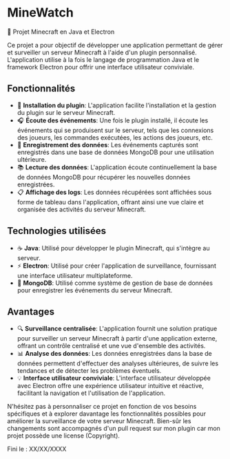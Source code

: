 # MineWatch

🚀 Projet Minecraft en Java et Electron

Ce projet a pour objectif de développer une application permettant de gérer et surveiller un serveur Minecraft à l'aide d'un plugin personnalisé. L'application utilise à la fois le langage de programmation Java et le framework Electron pour offrir une interface utilisateur conviviale.

## Fonctionnalités

- 🔌 **Installation du plugin**: L'application facilite l'installation et la gestion du plugin sur le serveur Minecraft.
- 🎧 **Écoute des événements**: Une fois le plugin installé, il écoute les événements qui se produisent sur le serveur, tels que les connexions des joueurs, les commandes exécutées, les actions des joueurs, etc.
- 💾 **Enregistrement des données**: Les événements capturés sont enregistrés dans une base de données MongoDB pour une utilisation ultérieure.
- 📚 **Lecture des données**: L'application écoute continuellement la base de données MongoDB pour récupérer les nouvelles données enregistrées.
- 📋 **Affichage des logs**: Les données récupérées sont affichées sous forme de tableau dans l'application, offrant ainsi une vue claire et organisée des activités du serveur Minecraft.

## Technologies utilisées

- ☕ **Java**: Utilisé pour développer le plugin Minecraft, qui s'intègre au serveur.
- ⚡ **Electron**: Utilisé pour créer l'application de surveillance, fournissant une interface utilisateur multiplateforme.
- 🍃 **MongoDB**: Utilisé comme système de gestion de base de données pour enregistrer les événements du serveur Minecraft.

## Avantages

- 🔍 **Surveillance centralisée**: L'application fournit une solution pratique pour surveiller un serveur Minecraft à partir d'une application externe, offrant un contrôle centralisé et une vue d'ensemble des activités.
- 📊 **Analyse des données**: Les données enregistrées dans la base de données permettent d'effectuer des analyses ultérieures, de suivre les tendances et de détecter les problèmes éventuels.
- 💡 **Interface utilisateur conviviale**: L'interface utilisateur développée avec Electron offre une expérience utilisateur intuitive et réactive, facilitant la navigation et l'utilisation de l'application.

N'hésitez pas à personnaliser ce projet en fonction de vos besoins spécifiques et à explorer davantage les fonctionnalités possibles pour améliorer la surveillance de votre serveur Minecraft. Bien-sûr les changements sont accompagnés d'un pull request sur mon plugin car mon projet possède une license (Copyright).

Fini le : XX/XX/XXXX
